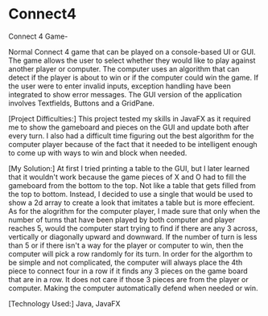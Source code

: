 # Connect4

Connect 4 Game-

Normal Connect 4 game that can be played on a console-based UI or GUI. The game allows the user to select whether they would like to play against another player or computer. The computer uses an algorithm that can detect if the player is about to win or if the computer could win the game. If the user were to enter invalid inputs, exception handling have been integrated to show error messages. The GUI version of the application involves Textfields, Buttons and a GridPane.

[Project Difficulties:]
This project tested my skills in JavaFX as it required me to show the gameboard and pieces on the GUI and update both after every turn. I also had a difficult time figuring out the best algorithm for the computer player because of the fact that it needed to be intelligent enough to come up with ways to win and block when needed.

[My Solution:]
At first I tried printing a table to the GUI, but I later learned that it wouldn't work because the game pieces of X and O had to fill the gameboard from the bottom to the top. Not like a table that gets filled from the top to bottom. Instead, I decided to use a single that would be used to show a 2d array to create a look that imitates a table but is more effecient. As for the alogrithm for the computer player, I made sure that only when the number of turns that have been played by both computer and player reaches 5, would the computer start trying to find if there are any 3 across, vertically or diagonally upward and downward. If the number of turn is less than 5 or if there isn't a way for the player or computer to win, then the computer will pick a row randomly for its turn. In order for the algorthm to be simple and not complicated, the computer will always place the 4th piece to connect four in a row if it finds any 3 pieces on the game board that are in a row. It does not care if those 3 pieces are from the player or computer. Making the computer automatically defend when needed or win. 

[Technology Used:]
Java, JavaFX
